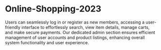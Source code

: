 # Online-Shopping-2023
Users can seamlessly log in or register as new members, accessing a user-friendly interface to effortlessly search, view item details, manage carts, and make secure payments. Our dedicated admin section ensures efficient management of user accounts and product listings, enhancing overall system functionality and user experience.
